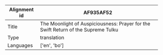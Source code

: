 |Alignment id | AF935AF52
| --- | --- 
|Title | The Moonlight of Auspiciousness: Prayer for the Swift Return of the Supreme Tulku 
|Type | translation
|Languages | ['en', 'bo']